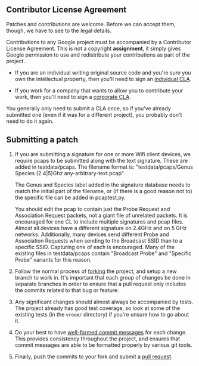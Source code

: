 ## Contributor License Agreement ##

Patches and contributions are welcome. Before we can accept them, though, we
have to see to the legal details.

Contributions to any Google project must be accompanied by a Contributor
License Agreement. This is not a copyright **assignment**, it simply gives
Google permission to use and redistribute your contributions as part of the
project.

  * If you are an individual writing original source code and you're sure you
    own the intellectual property, then you'll need to sign an [individual
    CLA][].

  * If you work for a company that wants to allow you to contribute your work,
    then you'll need to sign a [corporate CLA][].

You generally only need to submit a CLA once, so if you've already submitted
one (even if it was for a different project), you probably don't need to do it
again.

[individual CLA]: https://developers.google.com/open-source/cla/individual
[corporate CLA]: https://developers.google.com/open-source/cla/corporate


## Submitting a patch ##

  1. If you are submitting a signature for one or more Wifi client devices,
     we require pcaps to be submitted along with the text signature.
     These are added in testdata/pcaps. The filename format is:
     "testdata/pcaps/Genus Species (2.4|5)Ghz any-arbitrary-text.pcap"

     The Genus and Species label added in the signature database needs
     to match the initial part of the filename, or (if there is a good
     reason not to) the specific file can be added in pcaptest.py.

     You should edit the pcap to contain just the Probe Request and
     Association Request packets, not a giant file of unrelated packets.
     It is encouraged for one CL to include multiple signatures and pcap
     files. Almost all devices have a different signature on 2.4GHz and on
     5 GHz networks. Additionally, many devices send different Probe and
     Association Requests when sending to the Broadcast SSID than to a
     specific SSID. Capturing one of each is encouraged. Many of the
     existing files in testdata/pcaps contain "Broadcast Probe" and
     "Specific Probe" variants for this reason.

  1. Follow the normal process of [forking][] the project, and setup a new
     branch to work in.  It's important that each group of changes be done in
     separate branches in order to ensure that a pull request only includes the
     commits related to that bug or feature.

  1. Any significant changes should almost always be accompanied by tests. The
     project already has good test coverage, so look at some of the existing
     tests (in the `vroom/` directory) if you're unsure how to go about it.

  1. Do your best to have [well-formed commit messages][] for each change.
     This provides consistency throughout the project, and ensures that commit
     messages are able to be formatted properly by various git tools.

  1. Finally, push the commits to your fork and submit a [pull request][].

[forking]: https://help.github.com/articles/fork-a-repo
[well-formed commit messages]: http://tbaggery.com/2008/04/19/a-note-about-git-commit-messages.html
[pull request]: https://help.github.com/articles/creating-a-pull-request
